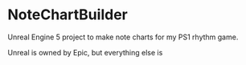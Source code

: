 # NoteChartBuilder

Unreal Engine 5 project to make note charts for my PS1 rhythm game.

Unreal is owned by Epic, but everything else is 
